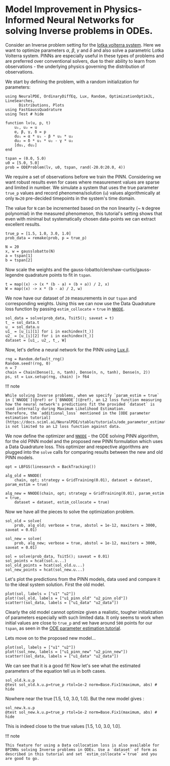 # Model Improvement in Physics-Informed Neural Networks for solving Inverse problems in ODEs.

Consider an Inverse problem setting for the  [lotka volterra system](https://en.wikipedia.org/wiki/Lotka%E2%80%93Volterra_equations). Here we want to optimize parameters $\alpha$, $\beta$, $\gamma$ and $\delta$ and also solve a parametric Lotka Volterra system.
PINNs are especially useful in these types of problems and are preferred over conventional solvers, due to their ability to learn from observations - the underlying physics governing the distribution of observations.

We start by defining the problem, with a random initialization for parameters:

```@example param_estim_lv
using NeuralPDE, OrdinaryDiffEq, Lux, Random, OptimizationOptimJL, LineSearches,
      Distributions, Plots
using FastGaussQuadrature
using Test # hide

function lv(u, p, t)
    u₁, u₂ = u
    α, β, γ, δ = p
    du₁ = α * u₁ - β * u₁ * u₂
    du₂ = δ * u₁ * u₂ - γ * u₂
    [du₁, du₂]
end

tspan = (0.0, 5.0)
u0 = [5.0, 5.0]
prob = ODEProblem(lv, u0, tspan, rand(-20.0:20.0, 4))
```

We require a set of observations before we train the PINN.
Considering we want robust results even for cases where measurement values are sparse and limited in number.
We simulate a system that uses the true parameter `true_p` values and record phenomena/solution (`u`) values algorithmically at only `N=20` pre-decided timepoints in the system's time domain.

The value for `N` can be incremented based on the non linearity (~ `N` degree polynomial) in the measured phenomenon, this tutorial's setting shows that even with minimal but systematically chosen data-points we can extract excellent results.

```@example param_estim_lv
true_p = [1.5, 1.0, 3.0, 1.0]
prob_data = remake(prob, p = true_p)

N = 20
x, w = gausslobatto(N)
a = tspan[1]
b = tspan[2]
```

Now scale the weights and the gauss-lobatto/clenshaw-curtis/gauss-legendre quadrature points to fit in `tspan`.

```@example param_estim_lv
t = map((x) -> (x * (b - a) + (b + a)) / 2, x)
W = map((x) -> x * (b - a) / 2, w)
```

We now have our dataset of `20` measurements in our `tspan` and corresponding weights. Using this we can now use the Data Quadrature loss function by passing `estim_collocate` = `true` in [`NNODE`](@ref).

```
sol_data = solve(prob_data, Tsit5(); saveat = t)
t_ = sol_data.t
u_ = sol_data.u
u1_ = [u_[i][1] for i in eachindex(t_)]
u2_ = [u_[i][2] for i in eachindex(t_)]
dataset = [u1_, u2_, t_, W]
```

Now, let's define a neural network for the PINN using [Lux.jl](https://lux.csail.mit.edu/).

```@example param_estim_lv
rng = Random.default_rng()
Random.seed!(rng, 0)
n = 7
chain = Chain(Dense(1, n, tanh), Dense(n, n, tanh), Dense(n, 2))
ps, st = Lux.setup(rng, chain) |> f64
```

!!! note
    
    While solving Inverse problems, when we specify `param_estim = true` in [`NNODE`](@ref) or [`BNNODE`](@ref), an L2 loss function measuring how the neural network's predictions fit the provided `dataset` is used internally during Maximum Likelihood Estimation.
    Therefore, the `additional_loss` mentioned in the [ODE parameter estimation tutorial](https://docs.sciml.ai/NeuralPDE/stable/tutorials/ode_parameter_estimation/) is not limited to an L2 loss function against data.

We now define the optimizer and [`NNODE`](@ref) - the ODE solving PINN algorithm, for the old PINN model and the proposed new PINN formulation which uses a Data Quadrature loss.
This optimizer and respective algorithms are plugged into the `solve` calls for comparing results between the new and old PINN models.

```@example param_estim_lv
opt = LBFGS(linesearch = BackTracking())

alg_old = NNODE(
    chain, opt; strategy = GridTraining(0.01), dataset = dataset, param_estim = true)

alg_new = NNODE(chain, opt; strategy = GridTraining(0.01), param_estim = true,
    dataset = dataset, estim_collocate = true)
```

Now we have all the pieces to solve the optimization problem.

```@example param_estim_lv
sol_old = solve(
    prob, alg_old; verbose = true, abstol = 1e-12, maxiters = 3000, saveat = 0.01)

sol_new = solve(
    prob, alg_new; verbose = true, abstol = 1e-12, maxiters = 3000, saveat = 0.01)

sol = solve(prob_data, Tsit5(); saveat = 0.01)
sol_points = hcat(sol.u...)
sol_old_points = hcat(sol_old.u...)
sol_new_points = hcat(sol_new.u...)
```

Let's plot the predictions from the PINN models, data used and compare it to the ideal system solution.
First the old model.

```@example param_estim_lv
plot(sol, labels = ["u1" "u2"])
plot!(sol_old, labels = ["u1_pinn_old" "u2_pinn_old"])
scatter!(sol_data, labels = ["u1_data" "u2_data"])
```

Clearly the old model cannot optimize given a realistic, tougher initialization of parameters especially with such limited data. It only seems to work when initial values are close to `true_p` and we have around `500` points for our `tspan`, as seen in the [ODE parameter estimation tutorial](https://docs.sciml.ai/NeuralPDE/stable/tutorials/ode_parameter_estimation/).

Lets move on to the proposed new model...

```@example param_estim_lv
plot(sol, labels = ["u1" "u2"])
plot!(sol_new, labels = ["u1_pinn_new" "u2_pinn_new"])
scatter!(sol_data, labels = ["u1_data" "u2_data"])
```

We can see that it is a good fit! Now let's see what the estimated parameters of the equation tell us in both cases.

```@example param_estim_lv
sol_old.k.u.p
@test sol_old.k.u.p≈true_p rtol=1e-2 norm=Base.Fix1(maximum, abs) # hide
```

Nowhere near the true [1.5, 1.0, 3.0, 1.0]. But the new model gives :

```@example param_estim_lv
sol_new.k.u.p
@test sol_new.k.u.p≈true_p rtol=1e-2 norm=Base.Fix1(maximum, abs) # hide
```

This is indeed close to the true values [1.5, 1.0, 3.0, 1.0].

!!! note
    
    This feature for using a Data collocation loss is also available for BPINNs solving Inverse problems in ODEs. Use a `dataset` of form as described in this tutorial and set `estim_collocate`=`true` and you are good to go.
